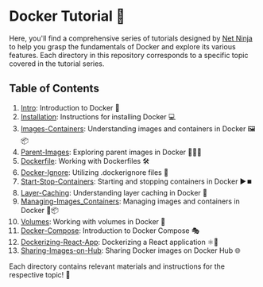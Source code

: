 # Docker Tutorial 🐳

Here, you'll find a comprehensive series of tutorials designed by [Net Ninja](https://www.youtube.com/watch?v=31ieHmcTUOk&list=PL4cUxeGkcC9hxjeEtdHFNYMtCpjNBm3h7) to help you grasp the fundamentals of Docker and explore its various features. Each directory in this repository corresponds to a specific topic covered in the tutorial series.

## Table of Contents

1. [Intro](./01_Intro/README.md): Introduction to Docker 🚀
2. [Installation](./02_Installation/README.md): Instructions for installing Docker 💻
3. [Images-Containers](./03_Images-Containers/README.md): Understanding images and containers in Docker 🖼️📦
4. [Parent-Images](./04_Parent-Images/README.md): Exploring parent images in Docker 🧑‍👧‍👦
5. [Dockerfile](./05_Dockerfile/README.md): Working with Dockerfiles 🛠️
6. [Docker-Ignore](./06_Docker-Ignore/README.md): Utilizing .dockerignore files 🚫
7. [Start-Stop-Containers](./07_Start-Stop-Containers/README.md): Starting and stopping containers in Docker ▶️⏹️
8. [Layer-Caching](./08_Layer-Caching/README.md): Understanding layer caching in Docker 🧱
9. [Managing-Images_Containers](./09_Managing-Images_Containers/README.md): Managing images and containers in Docker 🔄📦
10. [Volumes](./10_Volumes/README.md): Working with volumes in Docker 💾
11. [Docker-Compose](./11_Docker-Compose/README.md): Introduction to Docker Compose 🎭
12. [Dockerizing-React-App](./12_Dockerizing-React-App/README.md): Dockerizing a React application ⚛️🐳
13. [Sharing-Images-on-Hub](./13_Sharing-Images-on-Hub/README.md): Sharing Docker images on Docker Hub 🌐

Each directory contains relevant materials and instructions for the respective topic! 🎉